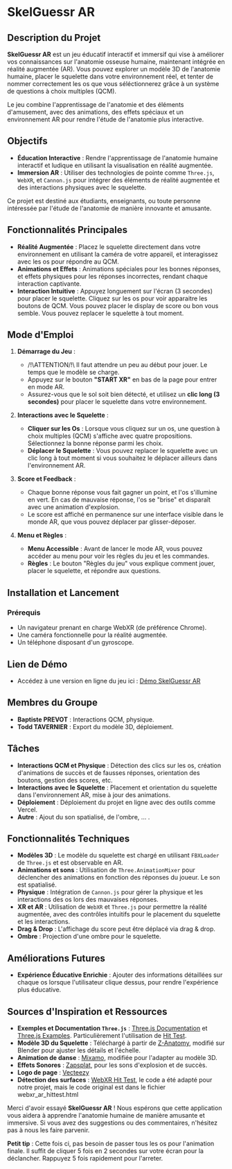 # SkelGuessr AR

## Description du Projet

**SkelGuessr AR** est un jeu éducatif interactif et immersif qui vise à améliorer vos connaissances sur l'anatomie osseuse humaine, maintenant intégrée en réalité augmentée (AR). Vous pouvez explorer un modèle 3D de l'anatomie humaine, placer le squelette dans votre environnement réel, et tenter de nommer correctement les os que vous séléctionnerez grâce à un système de questions à choix multiples (QCM).

Le jeu combine l'apprentissage de l'anatomie et des éléments d'amusement, avec des animations, des effets spéciaux et un environnement AR pour rendre l'étude de l'anatomie plus interactive.

## Objectifs

- **Éducation Interactive** : Rendre l'apprentissage de l'anatomie humaine interactif et ludique en utilisant la visualisation en réalité augmentée.
- **Immersion AR** : Utiliser des technologies de pointe comme `Three.js`, `WebXR`, et `Cannon.js` pour intégrer des éléments de réalité augmentée et des interactions physiques avec le squelette.

Ce projet est destiné aux étudiants, enseignants, ou toute personne intéressée par l'étude de l'anatomie de manière innovante et amusante.

## Fonctionnalités Principales

- **Réalité Augmentée** : Placez le squelette directement dans votre environnement en utilisant la caméra de votre appareil, et interagissez avec les os pour répondre au QCM.
- **Animations et Effets** : Animations spéciales pour les bonnes réponses, et effets physiques pour les réponses incorrectes, rendant chaque interaction captivante.
- **Interaction Intuitive** : Appuyez longuement sur l'écran (3 secondes) pour placer le squelette. Cliquez sur les os pour voir apparaitre les boutons de QCM. Vous pouvez placer le display de score ou bon vous semble. Vous pouvez replacer le squelette à tout moment.

## Mode d'Emploi

1. **Démarrage du Jeu** :
   - /!\ATTENTION/!\ Il faut attendre un peu au début pour jouer. Le temps que le modèle se charge.
   - Appuyez sur le bouton **"START XR"** en bas de la page pour entrer en mode AR.
   - Assurez-vous que le sol soit bien détecté, et utilisez un **clic long (3 secondes)** pour placer le squelette dans votre environnement.

3. **Interactions avec le Squelette** :
   - **Cliquer sur les Os** : Lorsque vous cliquez sur un os, une question à choix multiples (QCM) s'affiche avec quatre propositions. Sélectionnez la bonne réponse parmi les choix.
   - **Déplacer le Squelette** : Vous pouvez replacer le squelette avec un clic long à tout moment si vous souhaitez le déplacer ailleurs dans l'environnement AR.

4. **Score et Feedback** :
   - Chaque bonne réponse vous fait gagner un point, et l'os s'illumine en vert. En cas de mauvaise réponse, l'os se "brise" et disparaît avec une animation d'explosion.
   - Le score est affiché en permanence sur une interface visible dans le monde AR, que vous pouvez déplacer par glisser-déposer.

5. **Menu et Règles** :
   - **Menu Accessible** : Avant de lancer le mode AR, vous pouvez accéder au menu pour voir les règles du jeu et les commandes.
   - **Règles** : Le bouton "Règles du jeu" vous explique comment jouer, placer le squelette, et répondre aux questions.

## Installation et Lancement

### Prérequis
- Un navigateur prenant en charge WebXR (de préférence Chrome).
- Une caméra fonctionnelle pour la réalité augmentée.
- Un téléphone disposant d'un gyroscope.

## Lien de Démo

- Accédez à une version en ligne du jeu ici : [Démo SkelGuessr AR](https://skel-guessr-realite-augmente-mea24bas7-baptisteprvts-projects.vercel.app)

## Membres du Groupe

- **Baptiste PREVOT** : Interactions QCM, physique.
- **Todd TAVERNIER** : Export du modèle 3D, déploiement.

## Tâches

- **Interactions QCM et Physique** : Détection des clics sur les os, création d'animations de succès et de fausses réponses, orientation des boutons, gestion des scores, etc.
- **Interactions avec le Squelette** : Placement et orientation du squelette dans l'environnement AR, mise à jour des animations.
- **Déploiement** : Déploiement du projet en ligne avec des outils comme Vercel.
- **Autre** : Ajout du son spatialisé, de l'ombre, ... .

## Fonctionnalités Techniques

- **Modèles 3D** : Le modèle du squelette est chargé en utilisant `FBXLoader` de `Three.js` et est observable en AR.
- **Animations et sons** : Utilisation de `Three.AnimationMixer` pour déclencher des animations en fonction des réponses du joueur. Le son est spatialisé.
- **Physique** : Intégration de `Cannon.js` pour gérer la physique et les interactions des os lors des mauvaises réponses.
- **XR et AR** : Utilisation de `WebXR` et `Three.js` pour permettre la réalité augmentée, avec des contrôles intuitifs pour le placement du squelette et les interactions.
- **Drag & Drop** : L'affichage du score peut être déplacé via drag & drop.
- **Ombre** : Projection d'une ombre pour le squelette.

## Améliorations Futures

- **Expérience Éducative Enrichie** : Ajouter des informations détaillées sur chaque os lorsque l'utilisateur clique dessus, pour rendre l'expérience plus éducative.

## Sources d'Inspiration et Ressources

- **Exemples et Documentation `Three.js`** : [Three.js Documentation](https://threejs.org/docs/) et [Three.js Examples](https://threejs.org/examples/). Particulièrement l'utilisation de [Hit Test](https://threejs.org/examples/?q=xr#webxr_ar_hittest).
- **Modèle 3D du Squelette** : Téléchargé à partir de [Z-Anatomy](https://www.z-anatomy.com/), modifié sur Blender pour ajuster les détails et l'échelle.
- **Animation de danse** : [Mixamo](https://www.mixamo.com/), modifiée pour l'adapter au modèle 3D.
- **Effets Sonores** : [Zapsplat](https://www.zapsplat.com/), pour les sons d'explosion et de succès.
- **Logo de page** : [Vecteezy](https://fr.vecteezy.com/png-gratuit/tete-de-mort)
- **Détection des surfaces** : [WebXR Hit Test](https://threejs.org/examples/?q=hit%20test#webxr_ar_hittest), le code a été adapté pour notre projet, mais le code original est dans le fichier webxr_ar_hittest.html


Merci d'avoir essayé **SkelGuessr AR** ! Nous espérons que cette application vous aidera à apprendre l'anatomie humaine de manière amusante et immersive. Si vous avez des suggestions ou des commentaires, n'hésitez pas à nous les faire parvenir.

**Petit tip** : Cette fois ci, pas besoin de passer tous les os pour l'animation finale. Il suffit de cliquer 5 fois en 2 secondes sur votre écran pour la déclancher. Rappuyez 5 fois rapidement pour l'arreter.
